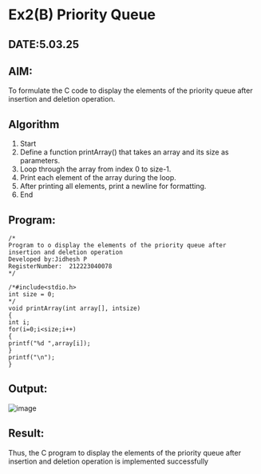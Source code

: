 # Ex2(B) Priority Queue
## DATE:5.03.25
## AIM:
To formulate the C code to display the elements of the priority queue after insertion and deletion operation.

## Algorithm
1. Start
2. Define a function printArray() that takes an array and its size as parameters.
3. Loop through the array from index 0 to size-1.
4. Print each element of the array during the loop.
5. After printing all elements, print a newline for formatting.
6. End 

## Program:
```
/*
Program to o display the elements of the priority queue after insertion and deletion operation
Developed by:Jidhesh P
RegisterNumber:  212223040078
*/
```
```
/*#include<stdio.h>
int size = 0;
*/
void printArray(int array[], intsize)
{
int i;
for(i=0;i<size;i++)
{
printf("%d ",array[i]);
}
printf("\n");
}
```
## Output:
![image](https://github.com/user-attachments/assets/a07d477d-ed27-475a-b590-935836b5ccca)



## Result:
Thus, the C program to display the elements of the priority queue after insertion and deletion operation is implemented successfully
